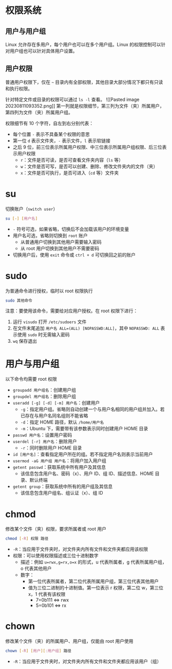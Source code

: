 # 权限系统
## 用户与用户组

Linux 允许存在多用户，每个用户也可以在多个用户组。Linux 的权限控制可以针对用户组也可以针对具体用户设置。
## 用户权限

普通用户权限下，仅在 `~` 目录内有全部权限，其他目录大部分情况下都只有只读和执行权限。

针对特定文件或目录的权限可以通过 `ls -l` 查看。
![[Pasted image 20230811093352.png]]
第一列就是权限细节，第三列为文件（夹）所属用户，第四列为文件（夹）所属用户组。

权限细节有 10 个字符，自左到右分别代表：
- 每个位置 `-` 表示不具备某个权限的意思
- 第一位 `d` 表示文件夹，`-` 表示文件，`l` 表示软链接
- 之后 9 位，前三位表示所属用户权限、中三位表示所属用户组权限、后三位表示用户权限
	- `r`：文件是否可读，是否可查看文件夹内容（`ls` 等）
	- `w`：文件是否可写，是否可以创建、删除、修改文件夹内的文件（夹）
	- `x`：文件是否可执行，是否可进入（`cd` 等）文件夹
# su

切换账户（`switch user`）

```bash
su [-] [用户名]
```

- `-` 符号可选，如果省略，切换后不会加载该用户的环境变量
- 用户名可选，省略则切换到 `root` 账户
	- 从普通用户切换到其他用户需要输入密码
	- 从 root 用户切换到其他用户不需要密码
- 切换用户后，使用 `exit` 命令或 `ctrl + d` 可切换回之前的账户
# sudo

为普通命令进行授权，临时以 root 权限执行

```bash
sudo 其他命令
```

注意：要使用该命令，需要给对应用户授权。在 root 权限下进行：
1. 运行 `visudo` 打开 `/etc/sudoers` 文件
2. 在文件末尾追加 `用户名 ALL=(ALL) [NOPASSWD:ALL]`，其中 `NOPASSWD: ALL` 表示使用 `sudo` 时无需输入密码 
3. `wq` 保存退出
# 用户与用户组

以下命令均需要 root 权限
- `groupadd 用户组名`：创建用户组
- `groupdel 用户组名`：删除用户组
- `useradd [-g] [-d] [-m] 用户名`：创建用户
	- `-g`：指定用户组。省略则自动创建一个与用户名相同的用户组并加入。若已存在与用户名同名组则不能省略
	- `-d`：指定 HOME 路径，默认 `/home/用户名`
	- `-m`：Ubuntu 下，需要带有该参数表示同时创建用户 HOME 目录
- `passwd 用户名`：设置用户密码
- `userdel [-r] 用户名`：删除用户
	- `-r`：同时删除用户 HOME 目录
- `id [用户名]`：查看指定用户所在的组。若不指定用户名则表示当前用户
- `usermod -aG 用户组 用户名`：将用户加入用户组
- `getent passwd`：获取系统中所有用户及其信息
	- 该信息包含用户名、密码（x）、用户 ID、组 ID、描述信息、HOME 目录、默认终端
- `getent group`：获取系统中所有的用户组及其信息
	- 该信息包含用户组名、组认证（x）、组 ID
# chmod

修改某个文件（夹）权限，要求所属者或 root 用户

```bash
chmod [-R] 权限 路径
```
- `-R`：当应用于文件夹时，对文件夹内所有文件和文件夹都应用该权限
- 权限：可以使用权限描述或三位十进制数字
	- 描述：例如 `u=rwx,g=rx,o=x` 的形式，u 代表所属者，g 代表所属用户组，o 代表其他用户
	- 数字：
		- 第一位代表所属者，第二位代表所属用户组，第三位代表其他用户
		- 值为三位二进制的十进制值。第一位表示 r 权限，第二位 w，第三位 x，1 代表有该权限
			- 7=0b111 <=> rwx
			- 5=0b101 <=> rx
# chown

修改某个文件（夹）的所属用户、用户组，仅能由 root 用户使用

```bash
chown [-R] [用户][:用户组] 路径
```
- `-R`：当应用于文件夹时，对文件夹内所有文件和文件夹都应用该用户（组）